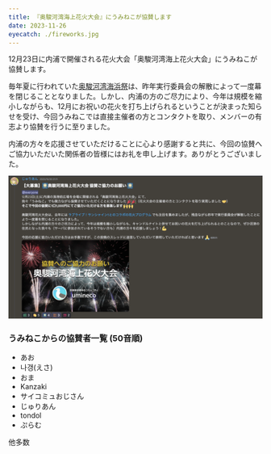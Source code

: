 ```yaml
---
title: 『奥駿河湾海上花火大会』にうみねこが協賛します
date: 2023-11-26
eyecatch: ./fireworks.jpg
---
```


12月23日に内浦で開催される花火大会「奥駿河湾海上花火大会」にうみねこが協賛します。

毎年夏に行われていた[奥駿河湾海浜祭](https://numazukanko.jp/event/40077)は、昨年実行委員会の解散によって一度幕を閉じることとなりました。しかし、内浦の方のご尽力により、今年は規模を縮小しながらも、12月にお祝いの花火を打ち上げられるということが決まった知らせを受け、今回うみねこでは直接主催者の方とコンタクトを取り、メンバーの有志より協賛を行うに至りました。

内浦の方々を応援させていただけることに心より感謝すると共に、今回の協賛へご協力いただいた関係者の皆様にはお礼を申し上げます。ありがとうございました。

![](screenshot.png)

### うみねこからの協賛者一覧 (50音順)

* あお
* 나갱(えさ)
* おま
* Kanzaki
* サイコミュおじさん
* じゅりあん
* tondol
* ぷらむ

他多数
